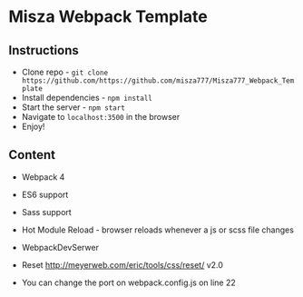 # Misza Webpack Template

## Instructions

* Clone repo - `git clone https://github.com/https://github.com/misza777/Misza777_Webpack_Template`
* Install dependencies - `npm install`
* Start the server - `npm start`
* Navigate to `localhost:3500` in the browser
* Enjoy!

## Content

* Webpack 4
* ES6 support
* Sass support
* Hot Module Reload - browser reloads whenever a js or scss file changes
* WebpackDevSerwer
* Reset http://meyerweb.com/eric/tools/css/reset/  v2.0 

* You can change the port on webpack.config.js on line 22
